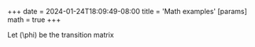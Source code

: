 +++
date = 2024-01-24T18:09:49-08:00
title = 'Math examples'
[params]
  math = true
+++


Let \(\phi\) be the transition matrix
